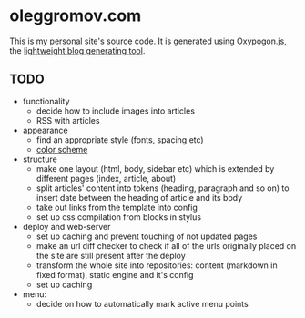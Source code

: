 # oleggromov.com
This is my personal site's source code. It is generated using Oxypogon.js, the [lightweight blog generating tool](https://github.com/oleggromov/oxypogon).

## TODO
* functionality
	* decide how to include images into articles
	* RSS with articles
* appearance
	* find an appropriate style (fonts, spacing etc)
	* [color scheme](https://color.adobe.com/Birdfolio-Blues-color-theme-7588080)
* structure
	* make one layout (html, body, sidebar etc) which is extended by different pages (index, article, about)
	* split articles' content into tokens (heading, paragraph and so on) to insert date between the heading of article and its body
	* take out links from the template into config
	* set up css compilation from blocks in stylus
* deploy and web-server
	* set up caching and prevent touching of not updated pages
	* make an url diff checker to check if all of the urls originally placed on the site are still present after the deploy
	* transform the whole site into repositories: content (markdown in fixed format), static engine and it's config
	* set up caching
* menu:
	* decide on how to automatically mark active menu points
